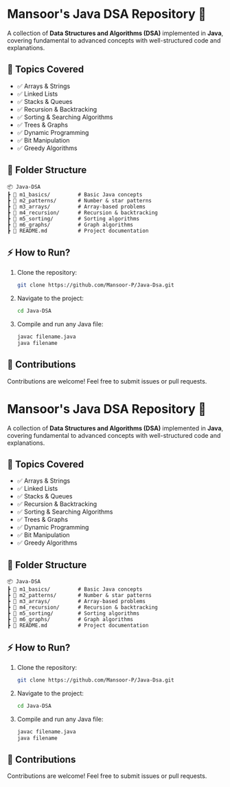 
# Mansoor's  Java DSA Repository 🚀

A collection of **Data Structures and Algorithms (DSA)** implemented in **Java**, covering fundamental to advanced concepts with well-structured code and explanations.

## 📌 Topics Covered
- ✅ Arrays & Strings
- ✅ Linked Lists
- ✅ Stacks & Queues
- ✅ Recursion & Backtracking
- ✅ Sorting & Searching Algorithms
- ✅ Trees & Graphs
- ✅ Dynamic Programming
- ✅ Bit Manipulation
- ✅ Greedy Algorithms

## 📂 Folder Structure
```
📦 Java-DSA  
┣ 📂 m1_basics/         # Basic Java concepts  
┣ 📂 m2_patterns/       # Number & star patterns  
┣ 📂 m3_arrays/         # Array-based problems  
┣ 📂 m4_recursion/      # Recursion & backtracking  
┣ 📂 m5_sorting/        # Sorting algorithms  
┣ 📂 m6_graphs/         # Graph algorithms  
┣ 📜 README.md          # Project documentation
```

## ⚡ How to Run?
1. Clone the repository:
   ```bash
   git clone https://github.com/Mansoor-P/Java-Dsa.git
   ```
2. Navigate to the project:
   ```bash
   cd Java-DSA
   ```
3. Compile and run any Java file:
   ```bash
   javac filename.java
   java filename
   ```

## 🤝 Contributions
Contributions are welcome! Feel free to submit issues or pull requests.

# Mansoor's  Java DSA Repository 🚀

A collection of **Data Structures and Algorithms (DSA)** implemented in **Java**, covering fundamental to advanced concepts with well-structured code and explanations.

## 📌 Topics Covered
- ✅ Arrays & Strings  
- ✅ Linked Lists  
- ✅ Stacks & Queues  
- ✅ Recursion & Backtracking  
- ✅ Sorting & Searching Algorithms  
- ✅ Trees & Graphs  
- ✅ Dynamic Programming  
- ✅ Bit Manipulation  
- ✅ Greedy Algorithms  

## 📂 Folder Structure
```
📦 Java-DSA  
┣ 📂 m1_basics/         # Basic Java concepts  
┣ 📂 m2_patterns/       # Number & star patterns  
┣ 📂 m3_arrays/         # Array-based problems  
┣ 📂 m4_recursion/      # Recursion & backtracking  
┣ 📂 m5_sorting/        # Sorting algorithms  
┣ 📂 m6_graphs/         # Graph algorithms  
┣ 📜 README.md          # Project documentation
```

## ⚡ How to Run?
1. Clone the repository:
   ```bash
   git clone https://github.com/Mansoor-P/Java-Dsa.git
   ```
2. Navigate to the project:
   ```bash
   cd Java-DSA
   ```
3. Compile and run any Java file:
   ```bash
   javac filename.java
   java filename
   ```

## 🤝 Contributions
Contributions are welcome! Feel free to submit issues or pull requests.
